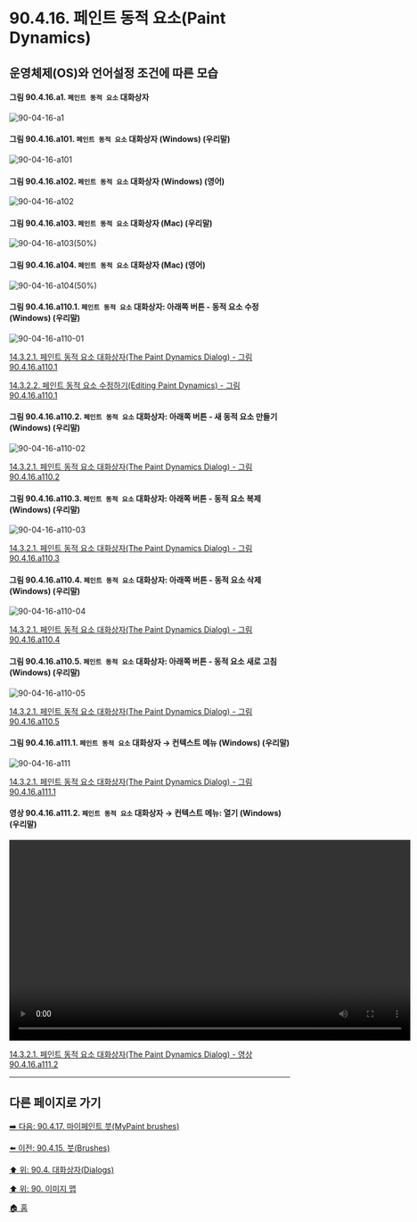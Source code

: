 # 90.4.16. 페인트 동적 요소(Paint Dynamics)
## 운영체제(OS)와 언어설정 조건에 따른 모습

<a id="90-04-16-a1"></a>

#### 그림 90.4.16.a1. `페인트 동적 요소` 대화상자
![90-04-16-a1](https://github.com/wonder13662/gimp/assets/15767104/e0e1bb30-e1da-4e5c-9251-ad943522f75f)

<a id="90-04-16-a101"></a>

#### 그림 90.4.16.a101. `페인트 동적 요소` 대화상자 (Windows) (우리말)
![90-04-16-a101](https://github.com/wonder13662/gimp/assets/15767104/1c9e0b31-d686-4d34-92bc-2be58e9c3f47)

<a id="90-04-16-a102"></a>

#### 그림 90.4.16.a102. `페인트 동적 요소` 대화상자 (Windows) (영어)
![90-04-16-a102](https://github.com/wonder13662/gimp/assets/15767104/225d340b-f51d-4c01-96b9-b20f2873e9c2)

<a id="90-04-16-a103"></a>

#### 그림 90.4.16.a103. `페인트 동적 요소` 대화상자 (Mac) (우리말)
![90-04-16-a103(50%)](https://github.com/wonder13662/gimp/assets/15767104/839fe81b-bc48-4d55-81d0-4907e8e2803d)

<a id="90-04-16-a104"></a>

#### 그림 90.4.16.a104. `페인트 동적 요소` 대화상자 (Mac) (영어)
![90-04-16-a104(50%)](https://github.com/wonder13662/gimp/assets/15767104/1acbbe75-6a0c-4cf4-a991-bb8c53190b21)

<a id="90-04-16-a110-01"></a>

#### 그림 90.4.16.a110.1. `페인트 동적 요소` 대화상자: 아래쪽 버튼 - 동적 요소 수정 (Windows) (우리말)
![90-04-16-a110-01](https://github.com/wonder13662/gimp/assets/15767104/345d1f19-1fc9-484b-b8f1-5d6baa05cbe2)

[14.3.2.1. 페인트 동적 요소 대화상자(The Paint Dynamics Dialog) - 그림 90.4.16.a110.1](./14-03-02-01-the_paint_dynamics_dialog.md#90-04-16-a110-01)

[14.3.2.2. 페인트 동적 요소 수정하기(Editing Paint Dynamics) - 그림 90.4.16.a110.1](./14-03-02-02-editing_paint_dynamics.md#90-04-16-a110-01)

<a id="90-04-16-a110-02"></a>

#### 그림 90.4.16.a110.2. `페인트 동적 요소` 대화상자: 아래쪽 버튼 - 새 동적 요소 만들기 (Windows) (우리말)
![90-04-16-a110-02](https://github.com/wonder13662/gimp/assets/15767104/ca835bcf-fe66-40de-8eb5-a1f3a06103ff)

[14.3.2.1. 페인트 동적 요소 대화상자(The Paint Dynamics Dialog) - 그림 90.4.16.a110.2](./14-03-02-01-the_paint_dynamics_dialog.md#90-04-16-a110-02)

<a id="90-04-16-a110-03"></a>

#### 그림 90.4.16.a110.3. `페인트 동적 요소` 대화상자: 아래쪽 버튼 - 동적 요소 복제 (Windows) (우리말)
![90-04-16-a110-03](https://github.com/wonder13662/gimp/assets/15767104/f8b1d090-6f0a-430b-80a1-124d8a658281)

[14.3.2.1. 페인트 동적 요소 대화상자(The Paint Dynamics Dialog) - 그림 90.4.16.a110.3](./14-03-02-01-the_paint_dynamics_dialog.md#90-04-16-a110-03)

<a id="90-04-16-a110-04"></a>

#### 그림 90.4.16.a110.4. `페인트 동적 요소` 대화상자: 아래쪽 버튼 - 동적 요소 삭제 (Windows) (우리말)
![90-04-16-a110-04](https://github.com/wonder13662/gimp/assets/15767104/3032dbad-e115-4995-8f38-890d12240824)

[14.3.2.1. 페인트 동적 요소 대화상자(The Paint Dynamics Dialog) - 그림 90.4.16.a110.4](./14-03-02-01-the_paint_dynamics_dialog.md#90-04-16-a110-04)

<a id="90-04-16-a110-05"></a>

#### 그림 90.4.16.a110.5. `페인트 동적 요소` 대화상자: 아래쪽 버튼 - 동적 요소 새로 고침 (Windows) (우리말)
![90-04-16-a110-05](https://github.com/wonder13662/gimp/assets/15767104/cc56a61f-e71c-421b-b311-ec7abf2cc29d)

[14.3.2.1. 페인트 동적 요소 대화상자(The Paint Dynamics Dialog) - 그림 90.4.16.a110.5](./14-03-02-01-the_paint_dynamics_dialog.md#90-04-16-a110-05)

<a id="90-04-16-a111-01"></a>

#### 그림 90.4.16.a111.1. `페인트 동적 요소` 대화상자 → 컨텍스트 메뉴 (Windows) (우리말)
![90-04-16-a111](https://github.com/wonder13662/gimp/assets/15767104/f418a746-601a-43ff-b827-c242d010a061)

[14.3.2.1. 페인트 동적 요소 대화상자(The Paint Dynamics Dialog) - 그림 90.4.16.a111.1](./14-03-02-01-the_paint_dynamics_dialog.md#90-04-16-a111-01)

<a id="90-04-16-a111-02"></a>

#### 영상 90.4.16.a111.2. `페인트 동적 요소` 대화상자 → 컨텍스트 메뉴: 열기 (Windows) (우리말)
<video controls="controls" width="720" src="https://github.com/wonder13662/gimp/assets/15767104/261d67fa-6538-4e9a-88ee-28d172d6e901"></video>

[14.3.2.1. 페인트 동적 요소 대화상자(The Paint Dynamics Dialog) - 영상 90.4.16.a111.2](./14-03-02-01-the_paint_dynamics_dialog.md#90-04-16-a111-02)

***

## 다른 페이지로 가기

[➡️ 다음: 90.4.17. 마이페인트 붓(MyPaint brushes)](./90-04-17-mypaint_brushes.md)

[⬅️ 이전: 90.4.15. 붓(Brushes)](./90-04-15-brushes.md)

[⬆️ 위: 90.4. 대화상자(Dialogs)](./90-04-00-dialogs.md)

[⬆️ 위: 90. 이미지 맵](./90-00-image-map.md)

[🏠 홈](./00-home.md)
